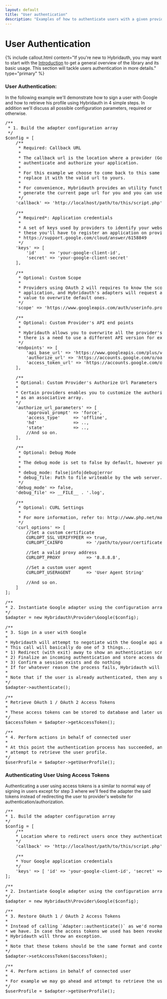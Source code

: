```yaml
---
layout: default
title: "User authentication"
description: "Examples of how to authenticate users with a given providers and how to make use of OAuth access tokens."
---
```


User Authentication
===================

{% include callout.html content="If you're new to Hybridauth, you may want to start with the [Introduction](introduction.html) to get a general overview of the library and its basic usage. This section will tackle users authentication in more details." type="primary" %} 

### User Authentication:

In the following example we'll demonstrate how to sign a user with Google and how to retrieve his profile using Hybridauth in 4 simple steps. In addition we'll discuss all possible configuration parameters, required or otherwise.

<pre>
/**
 * 1. Build the adapter configuration array
 */
$config = [
    /**
     * Required: Callback URL
     *
     * The callback url is the location where a provider (Google in this case) will redirect the use once they
     * authenticate and authorize your application.
     *
     * For this example we choose to come back to this same script, however in your project you'll have to you need to
     * replace it with the valid url to yours.
     *
     * For convenience, Hybridauth provides an utility function `Hybridauth\HttpClient\Util::getCurrentUrl()` that can
     * generate the current page url for you and you can use it for the callback.
     */
    'callback' => 'http://localhost/path/to/this/script.php',

    /**
     * Required*: Application credentials
     *
     * A set of keys used by providers to identify your website and only required by those using OAuth 1 and OAuth 2. To acquire
     * these you'll have to register an application on provider's site. In the case of Google for instance you can refer to
     * https://support.google.com/cloud/answer/6158849
     */
    'keys' => [ 
        'id'     => 'your-google-client-id',
        'secret' => 'your-google-client-secret' 
    ],

    /**
     * Optional: Custom Scope
     *
     * Providers using OAuth 2 will requires to know the scope of the authorization a user is going to give to your
     * application, and Hybridauth's adapters will request a limited scope by default, however you may specify a custom
     * value to overwrite default ones.
     */
    'scope' => 'https://www.googleapis.com/auth/userinfo.profile https://www.googleapis.com/auth/userinfo.email',

    /**
     * Optional: Custom Provider's API end points
     *
     * Hybridauth allows you to overwrite all the provider's API end point, which might be useful in some cases like when
     * there is a need to use a different API version for example.
     */
    'endpoints' => [
        'api_base_url' => 'https://www.googleapis.com/plus/v1/',
        'authorize_url' => 'https://accounts.google.com/o/oauth2/auth',
        'access_token_url' => 'https://accounts.google.com/o/oauth2/token',
    ],

    /**
    * Optional: Custom Provider's Authorize Url Parameters
    *
    * Certain providers enables you to customize the authorization url which you can optionality pass in adapter's config
    * as an associative array.
    */
    'authorize_url_parameters' => [
        'approval_prompt' => 'force',
        'access_type'     => 'offline',
        'hd'              => ..,
        'state'           => ..,
        //And so on.
    ],

    /**
     * Optional: Debug Mode
     *
     * The debug mode is set to false by default, however you can rise its level to either 'info', 'debug' or 'error'.
     *
     * debug_mode: false|info|debug|error
     * debug_file: Path to file writeable by the web server. Required if only 'debug_mode' is not false.
     */
    'debug_mode' => false,
    'debug_file' => __FILE__ . '.log',

    /**
     * Optional: CURL Settings
     *
     * For more information, refer to: http://www.php.net/manual/function.curl-setopt.php
     */
    'curl_options' => [
        //Set a custom certificate
        CURLOPT_SSL_VERIFYPEER => true,
        CURLOPT_CAINFO         => '/path/to/your/certificate.crt',

        //Set a valid proxy address
        CURLOPT_PROXY          => '8.8.8.8',

        //Set a custom user agent
        CURLOPT_USERAGENT      => 'User Agent String'
        
        //And so on.
    ]
];

/**
* 2. Instantiate Google adapter using the configuration array we built
*/
$adapter = new Hybridauth\Provider\Google($config);

/**
* 3. Sign in a user with Google
*
* Hybridauth will attempt to negotiate with the Google api and authenticate the user.
* This call will basically do one of 3 things...
* 1) Redirect (with exit) away to show an authentication screen for a provider (e.g. Facebook's OAuth confirmation page)
* 2) Finalize an incoming authentication and store access data in a session
* 3) Confirm a session exists and do nothing
* If for whatever reason the process fails, Hybridauth will then throw an exception.
*
* Note that if the user is already authenticated, then any subsequent call to this method will be ignored.
*/
$adapter->authenticate();

/**
* Retrieve OAuth 1 / OAuth 2 Access Tokens
*
* These access tokens can be stored to database and later used to restore user's session.
*/
$accessToken = $adapter->getAccessToken();

/**
* 4. Perform actions in behalf of connected user
*
* At this point the authentication process has succeeded, and we can proceed with our application logic. For example we may
* attempt to retrieve the user profile.
*/
$userProfile = $adapter->getUserProfile();
</pre>

### Authenticating User Using Access Tokens

Authenticating a user using access tokens is a similar to normal way of signing in users except for step 3 where we'll feed the adapter the said tokens instead of redirecting the user to provider's website for authentication/authorization.

<pre>
/**
* 1. Build the adapter configuration array
*/
$config = [
    /**
    * Location where to redirect users once they authenticate with Google
    */
    'callback' => 'http://localhost/path/to/this/script.php',

    /**
    * Your Google application credentials
    */
    'keys' => [ 'id' => 'your-google-client-id', 'secret' => 'your-google-client-secret' ],
];

/**
* 2. Instantiate Google adapter using the configuration array we built
*/
$adapter = new Hybridauth\Provider\Google($config);

/**
* 3. Restore OAuth 1 / OAuth 2 Access Tokens
*
* Instead of calling `Adapter::authenticate()` as we'd normally do, here we simply feed the adapter any stored access tokens
* we have. In case the access tokens we used has been revoked or expired, the provider's will reject the connection, and
* Hybridauth will throw an exception.
*
* Note that these tokens should be the same format and content returned by `Adapter::getAccessToken()`
*/
$adapter->setAccessToken($accessToken);

/**
* 4. Perform actions in behalf of connected user
*
* For example we may go ahead and attempt to retrieve the user profile.
*/
$userProfile = $adapter->getUserProfile();
</pre>
